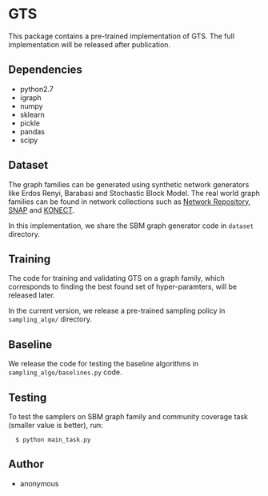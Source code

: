 # GTS

This package contains a pre-trained implementation of GTS. The full implementation will be released after publication. 


## Dependencies
- python2.7
- igraph
- numpy
- sklearn
- pickle
- pandas
- scipy


## Dataset

The graph families can be generated using synthetic network generators like Erdos Renyi, Barabasi and Stochastic Block Model. The real world graph families can be found in network collections such as [Network Repository](https://snap.stanford.edu/data/index.html), [SNAP](https://snap.stanford.edu/data/index.html) and [KONECT](http://konect.uni-koblenz.de/).

In this implementation, we share the SBM graph generator code in `dataset` directory.


## Training

The code for training and validating GTS on a graph family, which corresponds to finding the best found set of hyper-paramters, will be released later. 

In the current version, we release a pre-trained sampling policy in `sampling_algo/` directory. 


## Baseline

We release the code for testing the baseline algorithms in `sampling_algo/baselines.py` code. 


## Testing

To test the samplers on SBM graph family and community coverage task (smaller value is better), run:

```
  $ python main_task.py 
```

## Author

- anonymous


